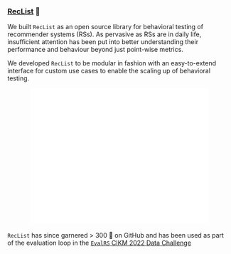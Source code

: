 ### [RecList](https://reclist.io/)  🚀

We built `RecList` as an open source library for behavioral testing of recommender systems (RSs). As pervasive as RSs are in daily life,
insufficient attention has been put into better understanding their performance and behaviour beyond just point-wise metrics. 

We developed `RecList` to be modular in fashion with an easy-to-extend interface for custom use cases 
to enable the scaling up of behavioral testing.

<p align="center">
    <img src="assets/img/reclist.svg" width="80%">
</p>

`RecList` has since garnered > 300 🌟 on GitHub and has been used as part of the evaluation
loop in the [`EvalRS` CIKM 2022 Data Challenge](https://reclist.io/cikm2022-cup/)